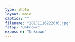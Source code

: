 ```yaml
---
type: photo
layout: main
caption: ""
filename: "20171116222636.jpg"
fstop: "Unknown"
exposure: "Unknown"
---
```

